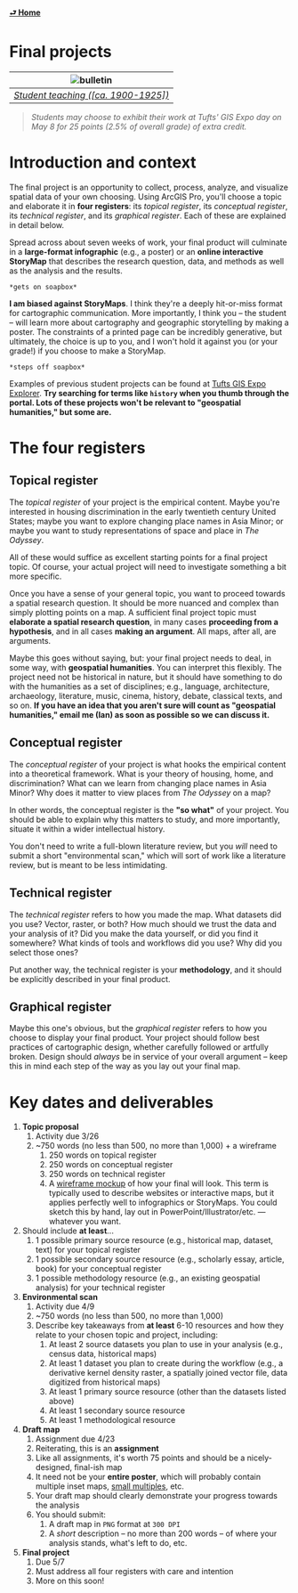 [**⮐ Home**](../)

# Final projects

| ![bulletin](https://iiif.digitalcommonwealth.org/iiif/2/commonwealth:2v23w8155/660,705,1783,845/1200,/0/default.jpg) |
| :-------------------------------------------------------------------------------------------------------------------: |
| *[Student teaching ([ca. 1900-1925])](https://www.digitalcommonwealth.org/search/commonwealth:2v23w814w)* |

> *Students may choose to exhibit their work at Tufts' GIS Expo day on May 8 for 25 points (2.5% of overall grade) of extra credit.*

# Introduction and context

The final project is an opportunity to collect, process, analyze, and visualize spatial data of your own choosing. Using ArcGIS Pro, you'll choose a topic and elaborate it in **four registers**: its *topical register*, its *conceptual register*, its *technical register*, and its *graphical register*. Each of these are explained in detail below.

Spread across about seven weeks of work, your final product will culminate in a **large-format infographic** (e.g., a poster) or an **online interactive StoryMap** that describes the research question, data, and methods as well as the analysis and the results.

`*gets on soapbox*`

**I am biased against StoryMaps**. I think they're a deeply hit-or-miss format for cartographic communication. More importantly, I think you – the student – will learn more about cartography and geographic storytelling by making a poster. The constraints of a printed page can be incredibly generative, but ultimately, the choice is up to you, and I won't hold it against you (or your grade!) if you choose to make a StoryMap.

`*steps off soapbox*`

Examples of previous student projects can be found at [Tufts GIS Expo Explorer](https://expoexplorer.it.tufts.edu/). **Try searching for terms like `history` when you thumb through the portal. Lots of these projects won't be relevant to "geospatial humanities," but some are.** 

# The four registers

## Topical register

The *topical register* of your project is the empirical content. Maybe you're interested in housing discrimination in the early twentieth century United States; maybe you want to explore changing place names in Asia Minor; or maybe you want to study representations of space and place in *The Odyssey*.

All of these would suffice as excellent starting points for a final project topic. Of course, your actual project will need to investigate something a bit more specific.

Once you have a sense of your general topic, you want to proceed towards a spatial research question. It should be more nuanced and complex than simply plotting points on a map. A sufficient final project topic must **elaborate a spatial research question**, in many cases **proceeding from a hypothesis**, and in all cases **making an argument**. All maps, after all, are arguments.

Maybe this goes without saying, but: your final project needs to deal, in some way, with **geospatial humanities**. You can interpret this flexibly. The project need not be historical in nature, but it should have something to do with the humanities as a set of disciplines; e.g., language, architecture, archaeology, literature, music, cinema, history, debate, classical texts, and so on. **If you have an idea that you aren't sure will count as "geospatial humanities," email me (Ian) as soon as possible so we can discuss it.**

## Conceptual register

The *conceptual register* of your project is what hooks the empirical content into a theoretical framework. What is your theory of housing, home, and discrimination? What can we learn from changing place names in Asia Minor? Why does it matter to view places from *The Odyssey* on a map?

In other words, the conceptual register is the **"so what"** of your project. You should be able to explain why this matters to study, and more importantly, situate it within a wider intellectual history.

You don't need to write a full-blown literature review, but you *will* need to submit a short "environmental scan," which will sort of work like a literature review, but is meant to be less intimidating.

## Technical register

The *technical register* refers to how you made the map. What datasets did you use? Vector, raster, or both? How much should we trust the data and your analysis of it? Did you make the data yourself, or did you find it somewhere? What kinds of tools and workflows did you use? Why did you select those ones?

Put another way, the technical register is your **methodology**, and it should be explicitly described in your final product.

## Graphical register

Maybe this one's obvious, but the *graphical register* refers to how you choose to display your final product. Your project should follow best practices of cartographic design, whether carefully followed or artfully broken. Design should *always* be in service of your overall argument – keep this in mind each step of the way as you lay out your final map. 

# Key dates and deliverables

1. **Topic proposal**
   1. Activity due 3/26
   2. ~750 words (no less than 500, no more than 1,000) + a wireframe
      1. 250 words on topical register
      2.  250 words on conceptual register
      3.  250 words on technical register
      4.  A [wireframe mockup](https://en.wikipedia.org/wiki/Website_wireframe) of how your final will look. This term is typically used to describe websites or interactive maps, but it applies perfectly well to infographics or StoryMaps. You could sketch this by hand, lay out in PowerPoint/Illustrator/etc. — whatever you want.
  1.  Should include **at least**...
      1.  1 possible primary source resource (e.g., historical map, dataset, text) for your topical register
      2.  1 possible secondary source resource (e.g., scholarly essay, article, book) for your conceptual register
      3.  1 possible methodology resource (e.g., an existing geospatial analysis) for your technical register
2.  **Environmental scan**
    1.  Activity due 4/9
    2.  ~750 words (no less than 500, no more than 1,000)
    3.  Describe key takeaways from **at least** 6-10 resources and how they relate to your chosen topic and project, including:
        1.  At least 2 source datasets you plan to use in your analysis (e.g., census data, historical maps)
        2.  At least 1 dataset you plan to create during the workflow (e.g., a derivative kernel density raster, a spatially joined vector file, data digitized from historical maps)
        3.  At least 1 primary source resource (other than the datasets listed above)
        4.  At least 1 secondary source resource
        5.  At least 1 methodological resource
3. **Draft map**
   1. Assignment due 4/23
   2. Reiterating, this is an **assignment**
   3. Like all assignments, it's worth 75 points and should be a nicely-designed, final-ish map
   4. It need not be your **entire poster**, which will probably contain multiple inset maps, [small multiples](https://en.wikipedia.org/wiki/Small_multiple), etc.
   5. Your draft map should clearly demonstrate your progress towards the analysis
   6. You should submit:
      1. A draft map in `PNG` format at `300 DPI`
      2. A *short* description – no more than 200 words – of where your analysis stands, what's left to do, etc.
4. **Final project**
   1. Due 5/7
   2. Must address all four registers with care and intention
   3. More on this soon!

<!-------------------------------------[ Links ]
---------------------------------------->

[l]: #

<!---------------------------------[ Buttons ]--------------------------------->

[imp]: https://img.shields.io/badge/IMPORTANT!-red?style=plastic
[kc]: https://img.shields.io/badge/Key_considerations_and_dates-blue?style=plastic